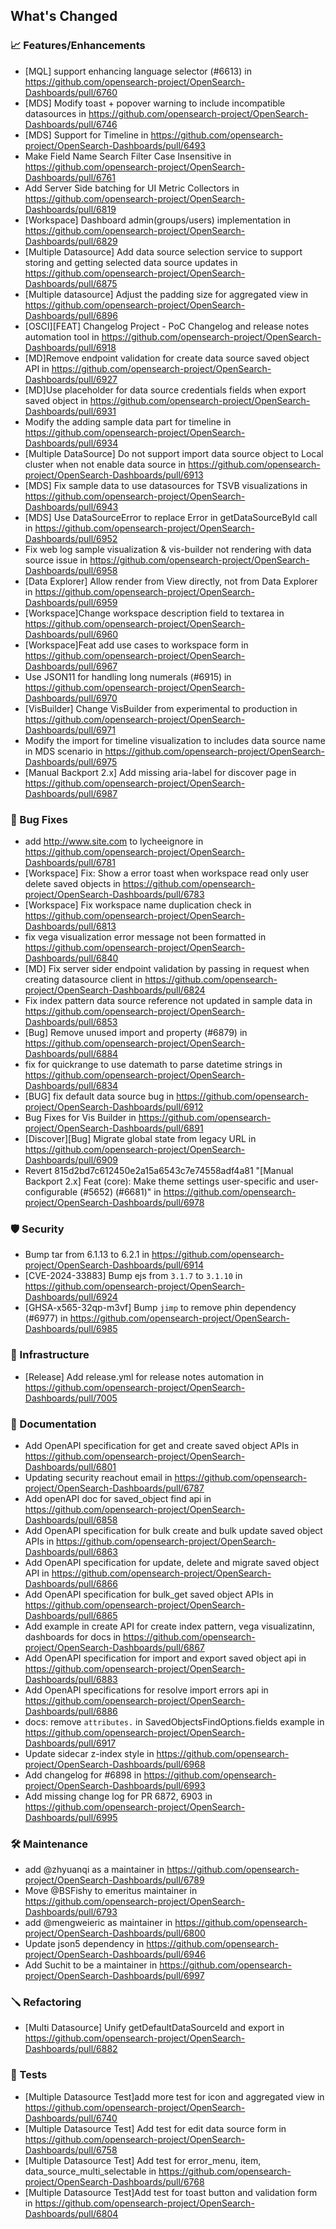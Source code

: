 ## What's Changed
### 📈 Features/Enhancements
*  [MQL] support enhancing language selector (#6613) in https://github.com/opensearch-project/OpenSearch-Dashboards/pull/6760
*  [MDS] Modify toast + popover warning to include incompatible datasources in https://github.com/opensearch-project/OpenSearch-Dashboards/pull/6746
*  [MDS] Support for Timeline in https://github.com/opensearch-project/OpenSearch-Dashboards/pull/6493
*  Make Field Name Search Filter Case Insensitive in https://github.com/opensearch-project/OpenSearch-Dashboards/pull/6761
*  Add Server Side batching for UI Metric Collectors in https://github.com/opensearch-project/OpenSearch-Dashboards/pull/6819
*  [Workspace] Dashboard admin(groups/users) implementation in https://github.com/opensearch-project/OpenSearch-Dashboards/pull/6829
*  [Multiple Datasource] Add data source selection service to support storing and getting selected data source updates in https://github.com/opensearch-project/OpenSearch-Dashboards/pull/6875
*  [Multiple datasource] Adjust the padding size for aggregated view in https://github.com/opensearch-project/OpenSearch-Dashboards/pull/6896
*  [OSCI][FEAT] Changelog Project - PoC Changelog and release notes automation tool in https://github.com/opensearch-project/OpenSearch-Dashboards/pull/6918
*  [MD]Remove endpoint validation for create data source saved object API in https://github.com/opensearch-project/OpenSearch-Dashboards/pull/6927
*  [MD]Use placeholder for data source credentials fields when export saved object in https://github.com/opensearch-project/OpenSearch-Dashboards/pull/6931
*  Modify the adding sample data part for timeline in https://github.com/opensearch-project/OpenSearch-Dashboards/pull/6934
* [Multiple DataSource] Do not support import data source object to Local cluster when not enable data source in https://github.com/opensearch-project/OpenSearch-Dashboards/pull/6913
*  [MDS] Fix sample data to use datasources for TSVB visualizations in https://github.com/opensearch-project/OpenSearch-Dashboards/pull/6943
* [MDS] Use DataSourceError to replace Error in getDataSourceById call in https://github.com/opensearch-project/OpenSearch-Dashboards/pull/6952
*  Fix web log sample visualization & vis-builder not rendering with data source issue in https://github.com/opensearch-project/OpenSearch-Dashboards/pull/6958
*  [Data Explorer] Allow render from View directly, not from Data Explorer in https://github.com/opensearch-project/OpenSearch-Dashboards/pull/6959
*  [Workspace]Change workspace description field to textarea in https://github.com/opensearch-project/OpenSearch-Dashboards/pull/6960
*  [Workspace]Feat add use cases to workspace form in https://github.com/opensearch-project/OpenSearch-Dashboards/pull/6967
*  Use JSON11 for handling long numerals (#6915) in https://github.com/opensearch-project/OpenSearch-Dashboards/pull/6970
*  [VisBuilder] Change VisBuilder from experimental to production in https://github.com/opensearch-project/OpenSearch-Dashboards/pull/6971
*  Modify the import for timeline visualization to includes data source name in MDS scenario in https://github.com/opensearch-project/OpenSearch-Dashboards/pull/6975
* [Manual Backport 2.x] Add missing aria-label for discover page in https://github.com/opensearch-project/OpenSearch-Dashboards/pull/6987

### 🐛 Bug Fixes
*  add http://www.site.com to lycheeignore in https://github.com/opensearch-project/OpenSearch-Dashboards/pull/6781
*  [Workspace] Fix: Show a error toast when workspace read only user delete saved objects in https://github.com/opensearch-project/OpenSearch-Dashboards/pull/6783
*  [Workspace] Fix workspace name duplication check in https://github.com/opensearch-project/OpenSearch-Dashboards/pull/6813
*  fix vega visualization error message not been formatted in https://github.com/opensearch-project/OpenSearch-Dashboards/pull/6840
*  [MD] Fix server sider endpoint validation by passing in request when creating datasource client in https://github.com/opensearch-project/OpenSearch-Dashboards/pull/6824
*  Fix index pattern data source reference not updated in sample data in https://github.com/opensearch-project/OpenSearch-Dashboards/pull/6853
* [Bug] Remove unused import and property (#6879) in https://github.com/opensearch-project/OpenSearch-Dashboards/pull/6884
*  fix for quickrange to use datemath to parse datetime strings in https://github.com/opensearch-project/OpenSearch-Dashboards/pull/6834
*  [BUG] fix default data source bug in https://github.com/opensearch-project/OpenSearch-Dashboards/pull/6912
*  Bug Fixes for Vis Builder in https://github.com/opensearch-project/OpenSearch-Dashboards/pull/6891
*  [Discover][Bug] Migrate global state from legacy URL in https://github.com/opensearch-project/OpenSearch-Dashboards/pull/6909
* Revert 815d2bd7c612450e2a15a6543c7e74558adf4a81 "[Manual Backport 2.x] Feat (core): Make theme settings user-specific and user-configurable (#5652) (#6681)" in https://github.com/opensearch-project/OpenSearch-Dashboards/pull/6978

### 🛡 Security
*  Bump tar from 6.1.13 to 6.2.1 in https://github.com/opensearch-project/OpenSearch-Dashboards/pull/6914
* [CVE-2024-33883] Bump ejs from `3.1.7` to `3.1.10` in https://github.com/opensearch-project/OpenSearch-Dashboards/pull/6924
* [GHSA-x565-32qp-m3vf] Bump `jimp` to remove phin dependency (#6977) in https://github.com/opensearch-project/OpenSearch-Dashboards/pull/6985

### 🚞 Infrastructure
*  [Release] Add release.yml for release notes automation in https://github.com/opensearch-project/OpenSearch-Dashboards/pull/7005

### 📝 Documentation
*  Add OpenAPI specification for get and create saved object APIs in https://github.com/opensearch-project/OpenSearch-Dashboards/pull/6801
*  Updating security reachout email in https://github.com/opensearch-project/OpenSearch-Dashboards/pull/6787
*  Add openAPI doc for saved_object find api in https://github.com/opensearch-project/OpenSearch-Dashboards/pull/6858
*  Add OpenAPI specification for bulk create and bulk update saved object APIs in https://github.com/opensearch-project/OpenSearch-Dashboards/pull/6863
*  Add OpenAPI specification for update, delete and migrate saved object API in https://github.com/opensearch-project/OpenSearch-Dashboards/pull/6866
*  Add OpenAPI specification for bulk_get saved object APIs in https://github.com/opensearch-project/OpenSearch-Dashboards/pull/6865
* Add example in create API for create index pattern, vega visualizatinn, dashboards for docs in https://github.com/opensearch-project/OpenSearch-Dashboards/pull/6867
*  Add OpenAPI specification for import and export saved object api in https://github.com/opensearch-project/OpenSearch-Dashboards/pull/6883
*  Add OpenAPI specifications for resolve import errors api in https://github.com/opensearch-project/OpenSearch-Dashboards/pull/6886
*  docs: remove `attributes.` in SavedObjectsFindOptions.fields example in https://github.com/opensearch-project/OpenSearch-Dashboards/pull/6917
*  Update sidecar z-index style in https://github.com/opensearch-project/OpenSearch-Dashboards/pull/6968
*  Add changelog for #6898 in https://github.com/opensearch-project/OpenSearch-Dashboards/pull/6993
*  Add missing change log for PR 6872, 6903 in https://github.com/opensearch-project/OpenSearch-Dashboards/pull/6995

### 🛠 Maintenance
*  add @zhyuanqi as a maintainer in https://github.com/opensearch-project/OpenSearch-Dashboards/pull/6789
*  Move @BSFishy to emeritus maintainer in https://github.com/opensearch-project/OpenSearch-Dashboards/pull/6793
*  add @mengweieric as maintainer in https://github.com/opensearch-project/OpenSearch-Dashboards/pull/6800
*  Update json5 dependency in https://github.com/opensearch-project/OpenSearch-Dashboards/pull/6946
*  Add Suchit to be a maintainer in https://github.com/opensearch-project/OpenSearch-Dashboards/pull/6997

### 🪛 Refactoring
*  [Multi Datasource] Unify getDefaultDataSourceId and export in https://github.com/opensearch-project/OpenSearch-Dashboards/pull/6882

### 🔩 Tests
*  [Multiple Datasource Test]add more test for icon and aggregated view in https://github.com/opensearch-project/OpenSearch-Dashboards/pull/6740
*  [Multiple Datasource Test] Add test for edit data source form in https://github.com/opensearch-project/OpenSearch-Dashboards/pull/6758
*  [Multiple Datasource Test] Add test for error_menu, item, data_source_multi_selectable in https://github.com/opensearch-project/OpenSearch-Dashboards/pull/6768
*  [Multiple Datasource Test]Add test for toast button and validation form in https://github.com/opensearch-project/OpenSearch-Dashboards/pull/6804
